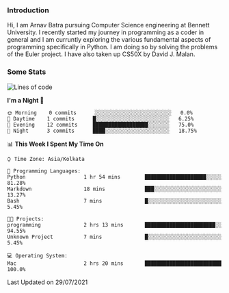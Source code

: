 ### Introduction
Hi, I am Arnav Batra pursuing Computer Science engineering at Bennett University. I recently started my journey in programming as a coder in general and I am curruntly exploring the various fundamental aspects of programming specifically in Python. 
I am doing so by solving the problems of the Euler project. 
I have also taken up CS50X by David J. Malan.

### Some Stats
<!--START_SECTION:waka-->
![Lines of code](https://img.shields.io/badge/From%20Hello%20World%20I%27ve%20Written-116%20lines%20of%20code-blue)

**I'm a Night 🦉** 

```text
🌞 Morning    0 commits      ░░░░░░░░░░░░░░░░░░░░░░░░░   0.0% 
🌆 Daytime    1 commits      █░░░░░░░░░░░░░░░░░░░░░░░░   6.25% 
🌃 Evening    12 commits     ██████████████████░░░░░░░   75.0% 
🌙 Night      3 commits      ████░░░░░░░░░░░░░░░░░░░░░   18.75%

```


📊 **This Week I Spent My Time On** 

```text
⌚︎ Time Zone: Asia/Kolkata

💬 Programming Languages: 
Python                   1 hr 54 mins        ████████████████████░░░░░   81.28% 
Markdown                 18 mins             ███░░░░░░░░░░░░░░░░░░░░░░   13.27% 
Bash                     7 mins              █░░░░░░░░░░░░░░░░░░░░░░░░   5.45%

🐱‍💻 Projects: 
programming              2 hrs 13 mins       ███████████████████████░░   94.55% 
Unknown Project          7 mins              █░░░░░░░░░░░░░░░░░░░░░░░░   5.45%

💻 Operating System: 
Mac                      2 hrs 20 mins       █████████████████████████   100.0%

```


 Last Updated on 29/07/2021
<!--END_SECTION:waka-->
